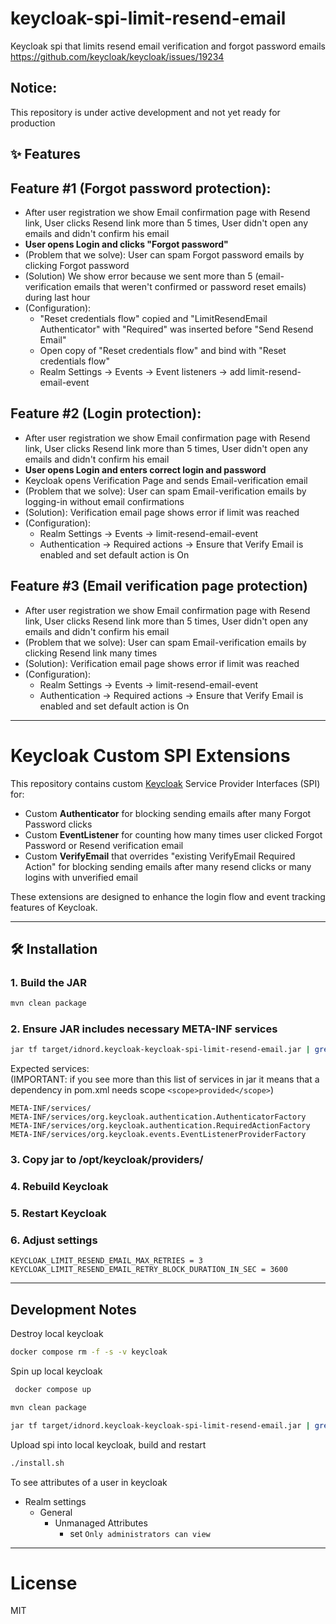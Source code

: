 # keycloak-spi-limit-resend-email
Keycloak spi that limits resend email verification and forgot password emails https://github.com/keycloak/keycloak/issues/19234

## Notice:
This repository is under active development and not yet ready for production

## ✨ Features

## Feature #1 (Forgot password protection):
- After user registration we show Email confirmation page with Resend link, User clicks Resend link more than 5 times, User didn't open any emails and didn't confirm his email
- **User opens Login and clicks "Forgot password"**
- (Problem that we solve): User can spam Forgot password emails by clicking Forgot password
- (Solution) We show error because we sent more than 5 (email-verification emails that weren't confirmed or password reset emails) during last hour
- (Configuration): 
  - "Reset credentials flow" copied and "LimitResendEmail Authenticator" with "Required" was inserted before "Send Resend Email"
  - Open copy of "Reset credentials flow" and bind with "Reset credentials flow"
  - Realm Settings -> Events -> Event listeners -> add limit-resend-email-event
## Feature #2 (Login protection):
- After user registration we show Email confirmation page with Resend link, User clicks Resend link more than 5 times, User didn't open any emails and didn't confirm his email
- **User opens Login and enters correct login and password**
- Keycloak opens Verification Page and sends Email-verification email
- (Problem that we solve): User can spam Email-verification emails by logging-in without email confirmations
- (Solution): Verification email page shows error if limit was reached
- (Configuration):
  - Realm Settings -> Events -> limit-resend-email-event
  - Authentication -> Required actions -> Ensure that Verify Email is enabled and set default action is On

## Feature #3 (Email verification page protection)
- After user registration we show Email confirmation page with Resend link, User clicks Resend link more than 5 times, User didn't open any emails and didn't confirm his email
- (Problem that we solve): User can spam Email-verification emails by clicking Resend link many times
- (Solution): Verification email page shows error if limit was reached
- (Configuration): 
  - Realm Settings -> Events -> limit-resend-email-event
  - Authentication -> Required actions -> Ensure that Verify Email is enabled and set default action is On

---

# Keycloak Custom SPI Extensions

This repository contains custom [Keycloak](https://www.keycloak.org/) Service Provider Interfaces (SPI) for:
- Custom **Authenticator** for blocking sending emails after many Forgot Password clicks 
- Custom **EventListener** for counting how many times user clicked Forgot Password or Resend verification email 
- Custom **VerifyEmail** that overrides "existing VerifyEmail Required Action" for blocking sending emails after many resend clicks or many logins with unverified email

These extensions are designed to enhance the login flow and event tracking features of Keycloak.

---

## 🛠 Installation

### 1. Build the JAR
```bash
mvn clean package
```

### 2. Ensure JAR includes necessary META-INF services
```bash
jar tf target/idnord.keycloak-keycloak-spi-limit-resend-email.jar | grep META-INF/services/
```
Expected services:  
(IMPORTANT: if you see more than this list of services in jar it means that a dependency in pom.xml needs scope `<scope>provided</scope>`)
```text
META-INF/services/
META-INF/services/org.keycloak.authentication.AuthenticatorFactory
META-INF/services/org.keycloak.authentication.RequiredActionFactory
META-INF/services/org.keycloak.events.EventListenerProviderFactory
```
### 3. Copy jar to /opt/keycloak/providers/
### 4. Rebuild Keycloak
### 5. Restart Keycloak
### 6. Adjust settings
```text
KEYCLOAK_LIMIT_RESEND_EMAIL_MAX_RETRIES = 3
KEYCLOAK_LIMIT_RESEND_EMAIL_RETRY_BLOCK_DURATION_IN_SEC = 3600
```

---

## Development Notes
Destroy local keycloak
```bash
docker compose rm -f -s -v keycloak
```
Spin up local keycloak
```bash
 docker compose up
```
```bash
mvn clean package
```
```bash
jar tf target/idnord.keycloak-keycloak-spi-limit-resend-email.jar | grep META-INF/services/
```
Upload spi into local keycloak, build and restart
```bash
./install.sh
```

To see attributes of a user in keycloak 
- Realm settings
  - General
    - Unmanaged Attributes
      - set `Only administrators can view`

---

# License
MIT
